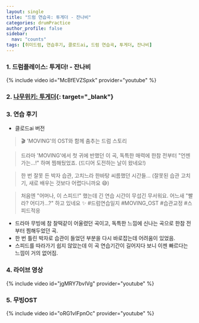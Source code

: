 ```yaml
---
layout: single
title: "드럼 연습곡: 투게더 - 잔나비"
categories: drumPractice
author_profile: false
sidebar:
  nav: "counts"
tags: [취미드럼, 연습후기, 클로드ai, 드럼 연습곡, 투게더, 잔나비]
---
```


### 1. 드럼플레이스: 투게더! - 잔나비

{% include video id="McBfEVZSpxk" provider="youtube" %}


### 2. [나무위키: 투게더](https://namu.wiki/w/%ED%88%AC%EA%B2%8C%EB%8D%94!){: target="_blank"}

### 3. 연습 후기
- 클로드ai 버전
> 🎬 'MOVING'의 OST와 함께 춤추는 드럼 스토리

> 드라마 'MOVING'에서 첫 귀에 반했던 이 곡,
> 독특한 매력에 한참 전부터 "언젠가는...!" 하며 찜해뒀었죠.
> (드디어 도전하는 날이 왔네요!)

> 한 번 잘못 든 박자 습관,
> 고치느라 한바탕 씨름했던 시간들...
> (잘못된 습관 고치기, 새로 배우는 것보다 어렵다니까요 😅)

> 처음엔 "어머나, 이 스피드!" 했는데
> 긴 연습 시간이 무섭긴 무서워요.
> 어느새 "빨라? 어디가...?" 하고 있네요 ✨
> #드럼연습일지 #MOVING_OST #습관교정 #스피드적응

- 드라마 무빙에 참 찰떡같이 어울렸던 곡이고, 독특한 느낌에 신나는 곡으로 한참 전부터 찜해두었던 곡.
- 한 번 틀린 박자로 습관이 들었던 부분을 다시 바로잡는데 어려움이 있었음.
- 스피드를 따라가기 쉽지 않았는데 이 곡 연습기간이 길어지다 보니 이젠 빠르다는 느낌이 거의 없어짐.

### 4. 라이브 영상

{% include video id="jgMRY7bvIVg" provider="youtube" %}

### 5. 무빙OST

{% include video id="oRG1vIFpnOc" provider="youtube" %}
